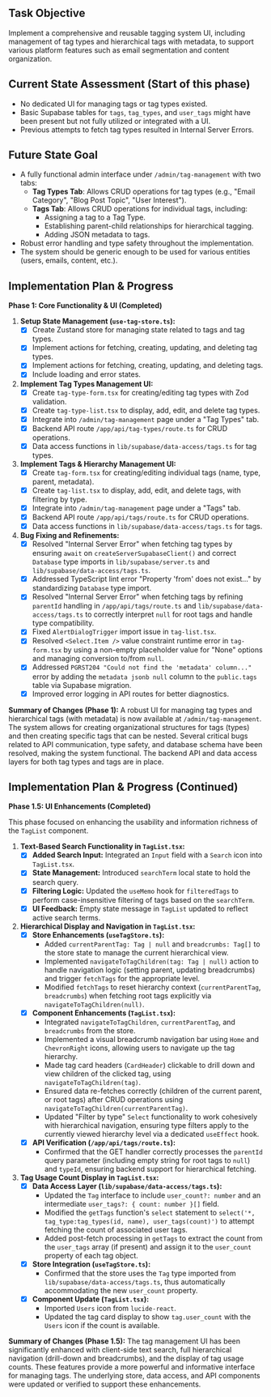 ## Task Objective
Implement a comprehensive and reusable tagging system UI, including management of tag types and hierarchical tags with metadata, to support various platform features such as email segmentation and content organization.

## Current State Assessment (Start of this phase)
- No dedicated UI for managing tags or tag types existed.
- Basic Supabase tables for `tags`, `tag_types`, and `user_tags` might have been present but not fully utilized or integrated with a UI.
- Previous attempts to fetch tag types resulted in Internal Server Errors.

## Future State Goal
- A fully functional admin interface under `/admin/tag-management` with two tabs:
    - **Tag Types Tab**: Allows CRUD operations for tag types (e.g., "Email Category", "Blog Post Topic", "User Interest").
    - **Tags Tab**: Allows CRUD operations for individual tags, including:
        - Assigning a tag to a Tag Type.
        - Establishing parent-child relationships for hierarchical tagging.
        - Adding JSON metadata to tags.
- Robust error handling and type safety throughout the implementation.
- The system should be generic enough to be used for various entities (users, emails, content, etc.).

## Implementation Plan & Progress

**Phase 1: Core Functionality & UI (Completed)**

1.  **Setup State Management (`use-tag-store.ts`):**
    *   [x] Create Zustand store for managing state related to tags and tag types.
    *   [x] Implement actions for fetching, creating, updating, and deleting tag types.
    *   [x] Implement actions for fetching, creating, updating, and deleting tags.
    *   [x] Include loading and error states.

2.  **Implement Tag Types Management UI:**
    *   [x] Create `tag-type-form.tsx` for creating/editing tag types with Zod validation.
    *   [x] Create `tag-type-list.tsx` to display, add, edit, and delete tag types.
    *   [x] Integrate into `/admin/tag-management` page under a "Tag Types" tab.
    *   [x] Backend API route `/app/api/tag-types/route.ts` for CRUD operations.
    *   [x] Data access functions in `lib/supabase/data-access/tags.ts` for tag types.

3.  **Implement Tags & Hierarchy Management UI:**
    *   [x] Create `tag-form.tsx` for creating/editing individual tags (name, type, parent, metadata).
    *   [x] Create `tag-list.tsx` to display, add, edit, and delete tags, with filtering by type.
    *   [x] Integrate into `/admin/tag-management` page under a "Tags" tab.
    *   [x] Backend API route `/app/api/tags/route.ts` for CRUD operations.
    *   [x] Data access functions in `lib/supabase/data-access/tags.ts` for tags.

4.  **Bug Fixing and Refinements:**
    *   [x] Resolved "Internal Server Error" when fetching tag types by ensuring `await` on `createServerSupabaseClient()` and correct `Database` type imports in `lib/supabase/server.ts` and `lib/supabase/data-access/tags.ts`.
    *   [x] Addressed TypeScript lint error "Property 'from' does not exist..." by standardizing `Database` type import.
    *   [x] Resolved "Internal Server Error" when fetching tags by refining `parentId` handling in `/app/api/tags/route.ts` and `lib/supabase/data-access/tags.ts` to correctly interpret `null` for root tags and handle type compatibility.
    *   [x] Fixed `AlertDialogTrigger` import issue in `tag-list.tsx`.
    *   [x] Resolved `<Select.Item />` value constraint runtime error in `tag-form.tsx` by using a non-empty placeholder value for "None" options and managing conversion to/from `null`.
    *   [x] Addressed `PGRST204 "Could not find the 'metadata' column..."` error by adding the `metadata jsonb null` column to the `public.tags` table via Supabase migration.
    *   [x] Improved error logging in API routes for better diagnostics.

**Summary of Changes (Phase 1):**
A robust UI for managing tag types and hierarchical tags (with metadata) is now available at `/admin/tag-management`. The system allows for creating organizational structures for tags (types) and then creating specific tags that can be nested. Several critical bugs related to API communication, type safety, and database schema have been resolved, making the system functional. The backend API and data access layers for both tag types and tags are in place.

## Implementation Plan & Progress (Continued)

**Phase 1.5: UI Enhancements (Completed)**

This phase focused on enhancing the usability and information richness of the `TagList` component.

1.  **Text-Based Search Functionality in `TagList.tsx`:**
    *   [x] **Added Search Input:** Integrated an `Input` field with a `Search` icon into `TagList.tsx`.
    *   [x] **State Management:** Introduced `searchTerm` local state to hold the search query.
    *   [x] **Filtering Logic:** Updated the `useMemo` hook for `filteredTags` to perform case-insensitive filtering of tags based on the `searchTerm`.
    *   [x] **UI Feedback:** Empty state message in `TagList` updated to reflect active search terms.

2.  **Hierarchical Display and Navigation in `TagList.tsx`:**
    *   [x] **Store Enhancements (`useTagStore.ts`):**
        *   Added `currentParentTag: Tag | null` and `breadcrumbs: Tag[]` to the store state to manage the current hierarchical view.
        *   Implemented `navigateToTagChildren(tag: Tag | null)` action to handle navigation logic (setting parent, updating breadcrumbs) and trigger `fetchTags` for the appropriate level.
        *   Modified `fetchTags` to reset hierarchy context (`currentParentTag`, `breadcrumbs`) when fetching root tags explicitly via `navigateToTagChildren(null)`.
    *   [x] **Component Enhancements (`TagList.tsx`):**
        *   Integrated `navigateToTagChildren`, `currentParentTag`, and `breadcrumbs` from the store.
        *   Implemented a visual breadcrumb navigation bar using `Home` and `ChevronRight` icons, allowing users to navigate up the tag hierarchy.
        *   Made tag card headers (`CardHeader`) clickable to drill down and view children of the clicked tag, using `navigateToTagChildren(tag)`.
        *   Ensured data re-fetches correctly (children of the current parent, or root tags) after CRUD operations using `navigateToTagChildren(currentParentTag)`.
        *   Updated "Filter by type" `Select` functionality to work cohesively with hierarchical navigation, ensuring type filters apply to the currently viewed hierarchy level via a dedicated `useEffect` hook.
    *   [x] **API Verification (`/app/api/tags/route.ts`):**
        *   Confirmed that the GET handler correctly processes the `parentId` query parameter (including empty string for root tags to `null`) and `typeId`, ensuring backend support for hierarchical fetching.

3.  **Tag Usage Count Display in `TagList.tsx`:**
    *   [x] **Data Access Layer (`lib/supabase/data-access/tags.ts`):**
        *   Updated the `Tag` interface to include `user_count?: number` and an intermediate `user_tags?: { count: number }[]` field.
        *   Modified the `getTags` function's `select` statement to `select('*, tag_type:tag_types(id, name), user_tags(count)')` to attempt fetching the count of associated user tags.
        *   Added post-fetch processing in `getTags` to extract the count from the `user_tags` array (if present) and assign it to the `user_count` property of each tag object.
    *   [x] **Store Integration (`useTagStore.ts`):**
        *   Confirmed that the store uses the `Tag` type imported from `lib/supabase/data-access/tags.ts`, thus automatically accommodating the new `user_count` property.
    *   [x] **Component Update (`TagList.tsx`):**
        *   Imported `Users` icon from `lucide-react`.
        *   Updated the tag card display to show `tag.user_count` with the `Users` icon if the count is available.

**Summary of Changes (Phase 1.5):**
The tag management UI has been significantly enhanced with client-side text search, full hierarchical navigation (drill-down and breadcrumbs), and the display of tag usage counts. These features provide a more powerful and informative interface for managing tags. The underlying store, data access, and API components were updated or verified to support these enhancements.
